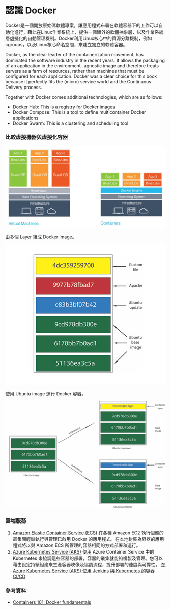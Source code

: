 # 認識 Docker

Docker是一個開放原始碼軟體專案，讓應用程式布署在軟體容器下的工作可以自動化進行，藉此在Linux作業系統上，提供一個額外的軟體抽象層，以及作業系統層虛擬化的自動管理機制。Docker利用Linux核心中的資源分離機制，例如cgroups，以及Linux核心命名空間，來建立獨立的軟體容器。

Docker, as the clear leader of the containerization movement, has dominated the software industry in the recent years. It allows the packaging of an application in the environment- agnostic image and therefore treats servers as a farm of resources, rather than machines that must be configured for each application. Docker was a clear choice for this book because it perfectly fits the \(micro\) service world and the Continuous Delivery process.

Together with Docker comes additional technologies, which are as follows:

* Docker Hub: This is a registry for Docker images
* Docker Compose: This is a tool to define multicontainer Docker applications
* Docker Swarm: This is a clustering and scheduling tool

### 比較虛擬機器與虛擬化容器

![](.gitbook/assets/image%20%2884%29.png)

由多個 Layer 組成 Docker image。

![](.gitbook/assets/image%20%28115%29.png)

使用 Ubuntu image 運行 Docker 容器。

![](.gitbook/assets/image%20%2888%29.png)

### 雲端服務

1. [Amazon Elastic Container Service \(ECS\)](https://aws.amazon.com/tw/ecs/details/) 在各種 Amazon EC2 執行個體的叢集間輕鬆執行與管理已啟用 Docker 的應用程式。在本地封裝為容器的應用程式將以與 Amazon ECS 所管理的容器相同的方式部署和運行。
2. [Azure Kubernetes Service \(AKS\)](https://azure.microsoft.com/zh-tw/services/container-service/) 使用 Azure Container Service 中的 Kubernetes 來協調這些容器的部署，容器的叢集就能夠複製及管理。您可以藉由設定持續組建來生產容器映像及協調流程，提升部署的速度與可靠性。 [在 Azure Kubernetes Service \(AKS\) 使用 Jenkins 與 Kubernetes 的容器 CI/CD](https://azure.microsoft.com/zh-tw/solutions/architecture/container-cicd-using-jenkins-and-kubernetes-on-azure-container-service/)

### 參考資料

* [Containers 101: Docker fundamentals](https://www.infoworld.com/article/3077875/linux/containers-101-docker-fundamentals.html)



